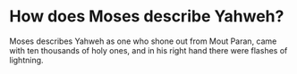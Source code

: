 # How does Moses describe Yahweh?

Moses describes Yahweh as one who shone out from Mout Paran, came with ten thousands of holy ones, and in his right hand there were flashes of lightning.
